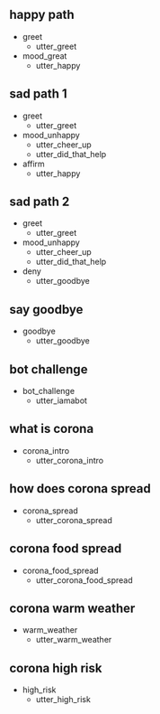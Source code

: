 ## happy path
* greet
  - utter_greet
* mood_great
  - utter_happy

## sad path 1
* greet
  - utter_greet
* mood_unhappy
  - utter_cheer_up
  - utter_did_that_help
* affirm
  - utter_happy

## sad path 2
* greet
  - utter_greet
* mood_unhappy
  - utter_cheer_up
  - utter_did_that_help
* deny
  - utter_goodbye

## say goodbye
* goodbye
  - utter_goodbye

## bot challenge
* bot_challenge
  - utter_iamabot


## what is corona
* corona_intro
  - utter_corona_intro

## how does corona spread
* corona_spread
  - utter_corona_spread

## corona food spread
* corona_food_spread
  - utter_corona_food_spread

## corona warm weather
* warm_weather
  - utter_warm_weather
  
## corona high risk
* high_risk
  - utter_high_risk